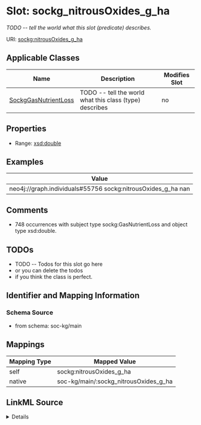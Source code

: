 

# Slot: sockg_nitrousOxides_g_ha


_TODO -- tell the world what this slot (predicate) describes._





URI: [sockg:nitrousOxides_g_ha](http://www.semanticweb.org/sockg/ontologies/2024/0/soil-carbon-ontology/nitrousOxides_g_ha)



<!-- no inheritance hierarchy -->





## Applicable Classes

| Name | Description | Modifies Slot |
| --- | --- | --- |
| [SockgGasNutrientLoss](../classes/SockgGasNutrientLoss.md) | TODO -- tell the world what this class (type) describes |  no  |







## Properties

* Range: [xsd:double](http://www.w3.org/2001/XMLSchema#double)






## Examples

| Value |
| --- |
| neo4j://graph.individuals#55756 sockg:nitrousOxides_g_ha nan |

## Comments

* 748 occurrences with subject type sockg:GasNutrientLoss and object type xsd:double.

## TODOs

* TODO -- Todos for this slot go here
* or you can delete the todos
* if you think the class is perfect.

## Identifier and Mapping Information







### Schema Source


* from schema: soc-kg/main




## Mappings

| Mapping Type | Mapped Value |
| ---  | ---  |
| self | sockg:nitrousOxides_g_ha |
| native | soc-kg/main/:sockg_nitrousOxides_g_ha |




## LinkML Source

<details>
```yaml
name: sockg_nitrousOxides_g_ha
description: TODO -- tell the world what this slot (predicate) describes.
todos:
- TODO -- Todos for this slot go here
- or you can delete the todos
- if you think the class is perfect.
comments:
- 748 occurrences with subject type sockg:GasNutrientLoss and object type xsd:double.
examples:
- value: neo4j://graph.individuals#55756 sockg:nitrousOxides_g_ha nan
from_schema: soc-kg/main
rank: 1000
slot_uri: sockg:nitrousOxides_g_ha
alias: sockg_nitrousOxides_g_ha
domain_of:
- sockg_GasNutrientLoss
range: double

```
</details>